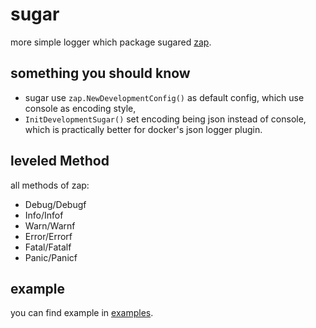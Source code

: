 # sugar
more simple logger which package sugared [zap](https://github.com/uber-go/zap).


## something you should know

* sugar use `zap.NewDevelopmentConfig()` as default config, which use console as encoding style,
* `InitDevelopmentSugar()` set encoding being json instead of console,  which is practically better for docker's json logger plugin.


## leveled Method

all methods of zap:

* Debug/Debugf
* Info/Infof
* Warn/Warnf
* Error/Errorf
* Fatal/Fatalf
* Panic/Panicf

## example

you can find example in [examples](./examples).
